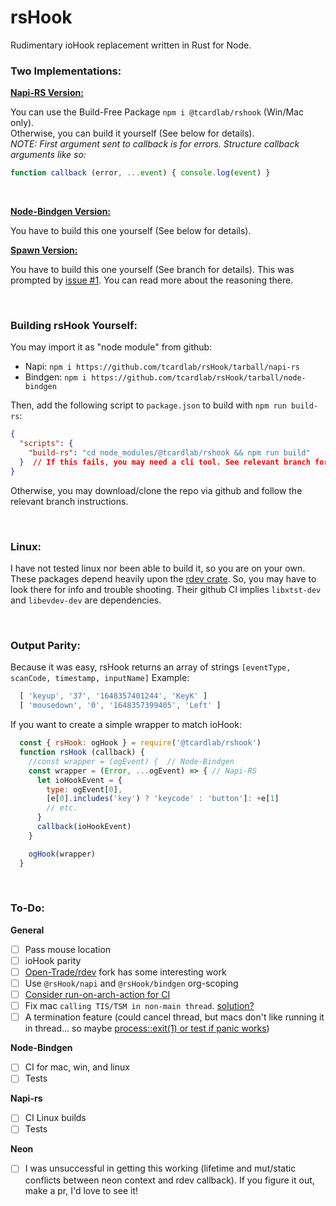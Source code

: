 # rsHook
Rudimentary ioHook replacement written in Rust for Node.


### Two Implementations:
**[Napi-RS Version:](https://github.com/tcardlab/rsHook/tree/napi-rs)**

You can use the Build-Free Package `npm i @tcardlab/rshook` (Win/Mac only).<br/>
Otherwise, you can build it yourself (See below for details). <br/>
*NOTE: First argument sent to callback is for errors. Structure callback arguments like so:*
```js
function callback (error, ...event) { console.log(event) }
```
<br/>

**[Node-Bindgen Version:](https://github.com/tcardlab/rsHook/tree/node-bindgen)**

You have to build this one yourself (See below for details).
<br/>

**[Spawn Version:](https://github.com/tcardlab/rsHook/tree/spawn)**

You have to build this one yourself (See branch for details). This was prompted by [issue #1](https://github.com/tcardlab/rsHook/issues/1). 
You can read more about the reasoning there.

<br/>

### Building rsHook Yourself:
You may import it as "node module" from github:
 - Napi: `npm i https://github.com/tcardlab/rsHook/tarball/napi-rs`
 - Bindgen: `npm i https://github.com/tcardlab/rsHook/tarball/node-bindgen`

Then, add the following script to `package.json` to build with `npm run build-rs`:
```json
{
  "scripts": {
    "build-rs": "cd node_modules/@tcardlab/rshook && npm run build"
  }  // If this fails, you may need a cli tool. See relevant branch for info.
}
```
Otherwise, you may download/clone the repo via github and follow the relevant branch instructions.

<br/>

### Linux:
I have not tested linux nor been able to build it, so you are on your own. <br/>
These packages depend heavily upon the [rdev crate](https://github.com/Narsil/rdev). So, you may have to look there for info and trouble shooting. Their github CI implies `libxtst-dev` and  `libevdev-dev` are dependencies.

<br/>

### Output Parity:
Because it was easy, rsHook returns an array of strings `[eventType, scanCode, timestamp, inputName]`
Example:
```js
  [ 'keyup', '37', '1648357401244', 'KeyK' ]
  [ 'mousedown', '0', '1648357399405', 'Left' ]
```

If you want to create a simple wrapper to match ioHook:
```js
  const { rsHook: ogHook } = require('@tcardlab/rshook')
  function rsHook (callback) {
    //const wrapper = (ogEvent) {  // Node-Bindgen
    const wrapper = (Error, ...ogEvent) => { // Napi-RS
      let ioHookEvent = {
        type: ogEvent[0],
        [e[0].includes('key') ? 'keycode' : 'button']: +e[1]
        // etc.
      }
      callback(ioHookEvent)
    }

    ogHook(wrapper)
  }
```

<br/>

### To-Do:
**General**
 - [ ] Pass mouse location
 - [ ] ioHook parity
 - [ ] [Open-Trade/rdev](https://github.com/open-trade/rdev) fork has some interesting work
 - [ ] Use `@rsHook/napi` and `@rsHook/bindgen` org-scoping
 - [ ] [Consider run-on-arch-action for CI](https://github.com/uraimo/run-on-arch-action)
 - [ ] Fix mac `calling TIS/TSM in non-main thread`. [solution?](https://github.com/open-trade/rdev/commit/8962d0a27f70bc727e1e2dcd51b61d390ccfd6f3)
 - [ ] A termination feature (could cancel thread, but macs don't like running it in thread... so maybe [process::exit(1) or test if panic works](https://stackoverflow.com/questions/21569718/how-do-i-exit-a-rust-program-early-from-outside-the-main-function))

**Node-Bindgen**
 - [ ] CI for mac, win, and linux
 - [ ] Tests
 
**Napi-rs**
 - [ ] CI Linux builds 
 - [ ] Tests

**Neon**
 - [ ] I was unsuccessful in getting this working (lifetime and mut/static conflicts between neon context and rdev callback). If you figure it out, make a pr, I'd love to see it!